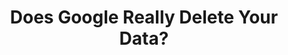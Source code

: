 ---
title: "Does Google Really Delete Your Data?"
description: "Learn about the limitations of privacy in the digital age, specifically when it comes to Google. We'll explore how Google handles user data, even after account deletion."
datePublished: 2024-11-20
dateUpdated: 2024-11-20
linkYouTube: "https://www.youtube.com/watch?v=AprxYm2KZEo"
linkForum: "https://discuss.techlore.tech/t/does-google-really-delete-your-data/10820"
tags: ["Clips. Google"]
---